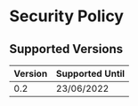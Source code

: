 # Security Policy

## Supported Versions

| Version | Supported Until |
| ------- | --------------- |
| 0.2     | 23/06/2022      |
